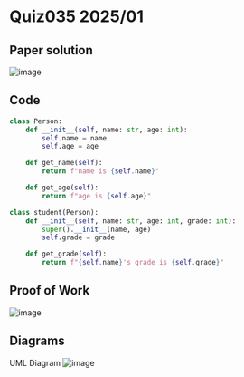 # Quiz035 2025/01

## Paper solution
![image](https://github.com/user-attachments/assets/deaa2a73-dc9c-4941-a059-817de2c894bc)


## Code
```.py
class Person:
    def __init__(self, name: str, age: int):
        self.name = name
        self.age = age

    def get_name(self):
        return f"name is {self.name}"

    def get_age(self):
        return f"age is {self.age}"

class student(Person):
    def __init__(self, name: str, age: int, grade: int):
        super().__init__(name, age)
        self.grade = grade

    def get_grade(self):
        return f"{self.name}'s grade is {self.grade}"
```

## Proof of Work
![image](https://github.com/user-attachments/assets/3aded43d-78f5-40a5-8f0a-3922ee4ac6a1)

## Diagrams
UML Diagram
![image](https://github.com/user-attachments/assets/d15c4c3f-c790-4da3-bb97-8bd279be30a4)

